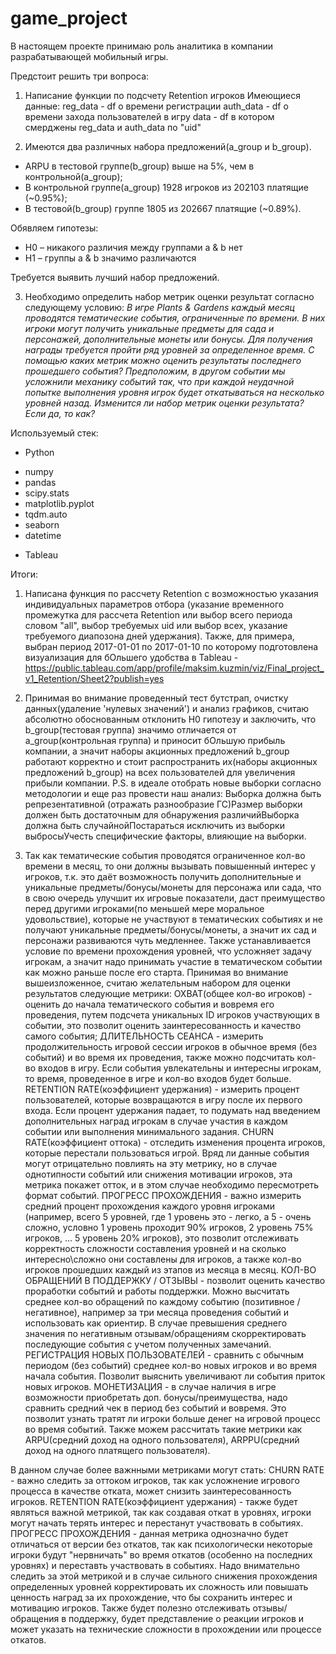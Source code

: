 # game_project
В настоящем проекте принимаю роль аналитика в компании разрабатывающей мобильный игры.


Предстоит решить три вопроса:

1. Написание функции по подсчету Retention игроков
Имеющиеся данные:
reg_data - df о времени регистрации
auth_data - df о времени захода пользователей в игру
data - df в котором смерджены reg_data и auth_data по "uid"

2. Имеются два различных набора предложений(a_group и b_group).
- ARPU в тестовой группе(b_group) выше на 5%, чем в контрольной(a_group);
- В контрольной группе(a_group) 1928 игроков из 202103 платящие (~0.95%);
- В тестовой(b_group) группе 1805 из 202667 платящие (~0.89%).

Обявляем гипотезы:
- H0 – никакого различия между группами a & b нет
- H1 – группы a & b значимо различаются

Требуется выявить лучший набор предложений.

3. Необходимо определить набор метрик оценки результат согласно следующему условию:
_В игре Plants & Gardens каждый месяц проводятся тематические события, ограниченные по времени. В них игроки могут получить уникальные предметы для сада и персонажей, дополнительные монеты или бонусы. 
Для получения награды требуется пройти ряд уровней за определенное время. С помощью каких метрик можно оценить результаты последнего прошедшего события?
Предположим, в другом событии мы усложнили механику событий так, что при каждой неудачной попытке выполнения уровня игрок будет откатываться на несколько уровней назад. Изменится ли набор метрик оценки результата? Если да, то как?_


Используемый стек:
* Python
- numpy 
- pandas 
- scipy.stats
- matplotlib.pyplot
- tqdm.auto
- seaborn 
- datetime
* Tableau


Итоги:
1. Написана функция по рассчету Retention с возможностью указания индивидуальных параметров отбора (указание временного промежутка для рассчета Retention или выбор всего периода словом "all", выбор требуемых uid или выбор всех, указание требуемого диапозона дней удержания).
Также, для примера, выбран период 2017-01-01 по 2017-01-10 по которому подготовлена визуализация для бОльшего удобства в Tableau - https://public.tableau.com/app/profile/maksim.kuzmin/viz/Final_project_v1_Retention/Sheet2?publish=yes

2.  Принимая во внимание проведенный тест бутстрап, очистку данных(удаление 'нулевых значений') и анализ графиков, считаю абсолютно обоснованным отклонить H0 гипотезу и заключить, что b_group(тестовая группа) значимо отличается от a_group(контрольная группа) 
и приносит бОльшую прибыль компании, а значит наборы акционных предложений b_group работают корректно и стоит распространить их(наборы акционных предложений b_group) на всех пользователей для увеличения прибыли компании.
P.S. в идеале отобрать новые выборки согласно методологии и еще раз провести наш анализ:
Выборка должна быть репрезентативной (отражать разнообразие ГС)Размер выборки должен быть достаточным для обнаружения различийВыборка должна быть случайнойПостараться исключить из выборки выбросыУчесть специфические факторы, влияющие на выборки.

3.  Так как тематические события проводятся ограниченное кол-во времени в месяц, то они должны вызывать повышенный интерес у игроков, т.к. это даёт возможность получить дополнительные и уникальные предметы/бонусы/монеты для персонажа или сада, что в свою очередь улучшит их игровые показатели, 
даст  преимущество перед другими игроками(по меньшей мере моральное удовольствие), которые не участвуют в тематических событиях и не получают уникальные предметы/бонусы/монеты, а значит их сад и персонажи развиваются чуть медленнее. Также устанавливается условие по времени прохождения уровней, 
что усложняет задачу игрокам, а значит надо принимать участие в тематическом событии как можно раньше после его старта. Принимая во внимание вышеизложенное, считаю желательным набором для оценки результатов следующие метрики:
ОХВАТ(общее кол-во игроков) - оценить до начала тематического события 
и вовремя его проведения, путем подсчета уникальных ID игроков участвующих в событии, это позволит оценить заинтересованность и качество самого события;
ДЛИТЕЛЬНОСТЬ СЕАНСА - измерить продолжительность игровой сессии игроков в обычное время (без событий) и во время их проведения, также можно подсчитать кол-во входов в игру. 
Если события увлекательны и интересны игрокам, то время, проведенное в игре и кол-во входов будет больше.
RETENTION RATE(коэффициент удержания) - измерить процент пользователей, которые возвращаются в игру после их первого входа. Если процент удержания падает, 
то подумать над введением дополнительных наград игрокам в случае участия в каждом событии или выполнения минимального задания.
CHURN RATE(коэффициент оттока) - отследить изменения процента игроков, которые перестали пользоваться игрой. Вряд ли данные события могут отрицательно повлиять на эту метрику, 
но в случае однотипности событий или снижения мотивации игроков, эта метрика покажет отток, и в этом случае необходимо пересмотреть формат событий.
ПРОГРЕСС ПРОХОЖДЕНИЯ - важно измерить средний процент прохождения каждого уровня игроками (например, всего 5 уровней, где 1 уровень это - легко, а 5 - очень сложно, 
условно 1 уровень проходит 90% игроков, 2 уровень 75% игроков, ... 5 уровень 20% игроков), это позволит отслеживать корректность сложности составления уровней и на сколько интересно\сложно они составлены для игроков, а также кол-во игроков прошедших каждый из этапов из месяца в месяц.
КОЛ-ВО ОБРАЩЕНИЙ В ПОДДЕРЖКУ / ОТЗЫВЫ - позволит оценить качество проработки событий и работы поддержки. Можно высчитать среднее кол-во обращений по каждому событию (позитивное / негативное), например за три месяца проведения событий и использовать как ориентир. 
В случае превышения среднего значения по негативным отзывам/обращениям скорректировать последующие события с учетом полученных замечаний.
РЕГИСТРАЦИЯ НОВЫХ ПОЛЬЗОВАТЕЛЕЙ - сравнить с обычным периодом (без событий) среднее кол-во новых игроков и во время начала события. Позволит выяснить увеличивают ли события приток новых игроков.
МОНЕТИЗАЦИЯ - в случае наличия в игре возможности приобретать доп. бонусы/преимущества, надо сравнить средний чек в период без событий и вовремя. Это позволит узнать тратят ли игроки больше денег на игровой процесс во время событий. 
Также можем рассчитать такие метрики как ARPU(средний доход на одного пользователя), ARPPU(средний доход на одного платящего пользователя). 


В данном случае более важнными метриками могут стать:
CHURN RATE - важно следить за оттоком игроков, так как усложнение игрового процесса в качестве отката, может снизить заинтересованность игроков.
RETENTION RATE(коэффициент удержания) - также будет являться важной метрикой, так как создавая откат в уровнях, игроки могут начать терять интерес и перестанут участвовать в событиях.
ПРОГРЕСС ПРОХОЖДЕНИЯ - данная метрика однозначно будет отличаться от версии без откатов, так как психологически некоторые игроки будут "нервничать" во время откатов (особенно на последних уровнях) и переставть участвовать в событиях. 
Надо внимательно следить за этой метрикой и в случае сильного снижения прохождения определенных уровней корректировать их сложность или повышать ценность наград за их прохождение, что бы сохранить интерес и мотивацию игроков.
Также будет полезно отслеживать отзывы/обращения в поддержку, будет представление о реакции игроков и может указать на технические сложности в прохождении или процессе откатов.
